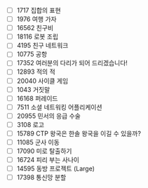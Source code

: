 - [ ] 1717	집합의 표현
- [ ] 1976	여행 가자
- [ ] 16562	친구비
- [ ] 18116	로봇 조립
- [ ] 4195	친구 네트워크
- [ ] 10775	공항
- [ ] 17352	여러분의 다리가 되어 드리겠습니다!
- [ ] 12893	적의 적
- [ ] 20040	사이클 게임
- [ ] 1043	거짓말	
- [ ] 16168	퍼레이드
- [ ] 7511	소셜 네트워킹 어플리케이션
- [ ] 20955	민서의 응급 수술
- [ ] 3108	로고
- [ ] 15789	CTP 왕국은 한솔 왕국을 이길 수 있을까?	
- [ ] 11085	군사 이동	
- [ ] 17090	미로 탈출하기
- [ ] 16724	피리 부는 사나이
- [ ] 14595	동방 프로젝트 (Large)		
- [ ] 17398	통신망 분할	